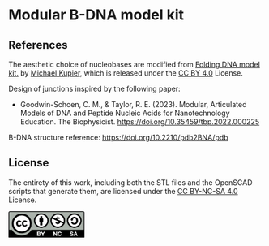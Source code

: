 # Modular B-DNA model kit

## References

The aesthetic choice of nucleobases are modified from [Folding DNA model kit.](https://www.thingiverse.com/thing:714312) by [Michael Kupier](https://www.thingiverse.com/mkuiper/designs), which is released under the [CC BY 4.0](https://creativecommons.org/licenses/by/4.0/) License.

Design of junctions inspired by the following paper:

- Goodwin-Schoen, C. M., & Taylor, R. E. (2023). Modular, Articulated Models of DNA and Peptide Nucleic Acids for Nanotechnology Education. The Biophysicist. https://doi.org/10.35459/tbp.2022.000225

B-DNA structure reference: https://doi.org/10.2210/pdb2BNA/pdb

## License

The entirety of this work, including both the STL files and the OpenSCAD scripts that generate them, are licensed under the [CC BY-NC-SA 4.0](https://creativecommons.org/licenses/by-nc-sa/4.0/) License.

<img src="./others/readme-images/by-nc-sa.png" width="150"/>
